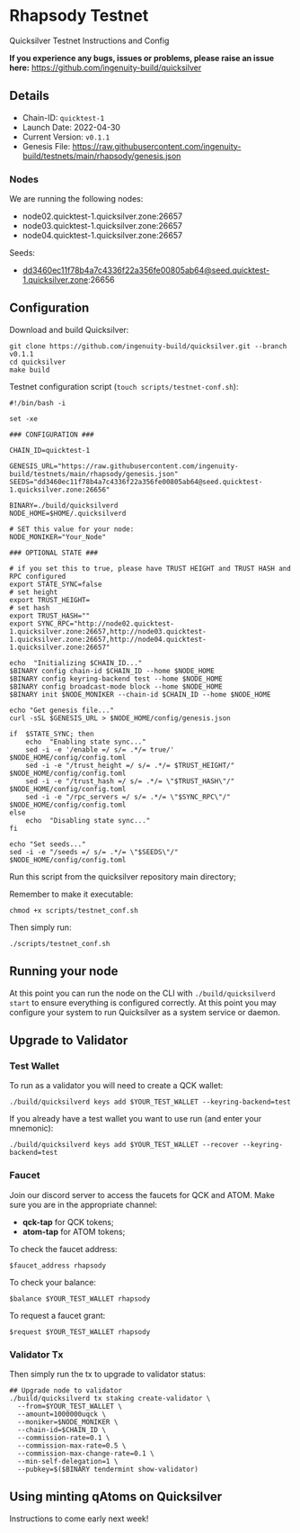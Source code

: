 # Rhapsody Testnet
Quicksilver Testnet Instructions and Config

**If you experience any bugs, issues or problems, please raise an issue here:** https://github.com/ingenuity-build/quicksilver

## Details

 - Chain-ID: `quicktest-1`
 - Launch Date: 2022-04-30
 - Current Version: `v0.1.1`
 - Genesis File: https://raw.githubusercontent.com/ingenuity-build/testnets/main/rhapsody/genesis.json


### Nodes
We are running the following nodes:

 - node02.quicktest-1.quicksilver.zone:26657
 - node03.quicktest-1.quicksilver.zone:26657
 - node04.quicktest-1.quicksilver.zone:26657

Seeds:

 - dd3460ec11f78b4a7c4336f22a356fe00805ab64@seed.quicktest-1.quicksilver.zone:26656


## Configuration

Download and build Quicksilver:

    git clone https://github.com/ingenuity-build/quicksilver.git --branch v0.1.1
    cd quicksilver
    make build

Testnet configuration script (`touch scripts/testnet-conf.sh`):

    #!/bin/bash -i
    
    set -xe
    
    ### CONFIGURATION ###
    
    CHAIN_ID=quicktest-1
    
    GENESIS_URL="https://raw.githubusercontent.com/ingenuity-build/testnets/main/rhapsody/genesis.json"
    SEEDS="dd3460ec11f78b4a7c4336f22a356fe00805ab64@seed.quicktest-1.quicksilver.zone:26656"
    
    BINARY=./build/quicksilverd
    NODE_HOME=$HOME/.quicksilverd
    
    # SET this value for your node:
    NODE_MONIKER="Your_Node"
    
    ### OPTIONAL STATE ###
    
    # if you set this to true, please have TRUST HEIGHT and TRUST HASH and RPC configured
    export STATE_SYNC=false
    # set height
    export TRUST_HEIGHT=
    # set hash
    export TRUST_HASH=""
    export SYNC_RPC="http://node02.quicktest-1.quicksilver.zone:26657,http://node03.quicktest-1.quicksilver.zone:26657,http://node04.quicktest-1.quicksilver.zone:26657"
    
    echo  "Initializing $CHAIN_ID..."
    $BINARY config chain-id $CHAIN_ID --home $NODE_HOME
    $BINARY config keyring-backend test --home $NODE_HOME
    $BINARY config broadcast-mode block --home $NODE_HOME
    $BINARY init $NODE_MONIKER --chain-id $CHAIN_ID --home $NODE_HOME
    
    echo "Get genesis file..."
    curl -sSL $GENESIS_URL > $NODE_HOME/config/genesis.json
    
    if  $STATE_SYNC; then
        echo  "Enabling state sync..."
        sed -i -e '/enable =/ s/= .*/= true/'  $NODE_HOME/config/config.toml
        sed -i -e "/trust_height =/ s/= .*/= $TRUST_HEIGHT/"  $NODE_HOME/config/config.toml
        sed -i -e "/trust_hash =/ s/= .*/= \"$TRUST_HASH\"/"  $NODE_HOME/config/config.toml
        sed -i -e "/rpc_servers =/ s/= .*/= \"$SYNC_RPC\"/"  $NODE_HOME/config/config.toml
    else
        echo  "Disabling state sync..."
    fi
    
    echo "Set seeds..."
    sed -i -e "/seeds =/ s/= .*/= \"$SEEDS\"/"  $NODE_HOME/config/config.toml

Run this script from the quicksilver repository main directory;

Remember to make it executable:

    chmod +x scripts/testnet_conf.sh

Then simply run:

    ./scripts/testnet_conf.sh

## Running your node
At this point you can run the node on the CLI with `./build/quicksilverd start` to ensure everything is configured correctly. At this point you may configure your system to run Quicksilver as a system service or daemon.

## Upgrade to Validator

### Test Wallet
To run as a validator you will need to create a QCK wallet:

    ./build/quicksilverd keys add $YOUR_TEST_WALLET --keyring-backend=test

If you already have a test wallet you want to use run (and enter your mnemonic):

    ./build/quicksilverd keys add $YOUR_TEST_WALLET --recover --keyring-backend=test

### Faucet

Join our discord server to access the faucets for QCK and ATOM. Make sure you are in the appropriate channel:

 - **qck-tap** for QCK tokens;
 - **atom-tap** for ATOM tokens;

To check the faucet address:

    $faucet_address rhapsody

To check your balance:

    $balance $YOUR_TEST_WALLET rhapsody

To request a faucet grant:

    $request $YOUR_TEST_WALLET rhapsody

### Validator Tx

Then simply run the tx to upgrade to validator status:

    ## Upgrade node to validator
    ./build/quicksilverd tx staking create-validator \
      --from=$YOUR_TEST_WALLET \
      --amount=1000000uqck \
      --moniker=$NODE_MONIKER \
      --chain-id=$CHAIN_ID \
      --commission-rate=0.1 \
      --commission-max-rate=0.5 \
      --commission-max-change-rate=0.1 \
      --min-self-delegation=1 \
      --pubkey=$($BINARY tendermint show-validator)


## Using minting qAtoms on Quicksilver

Instructions to come early next week!